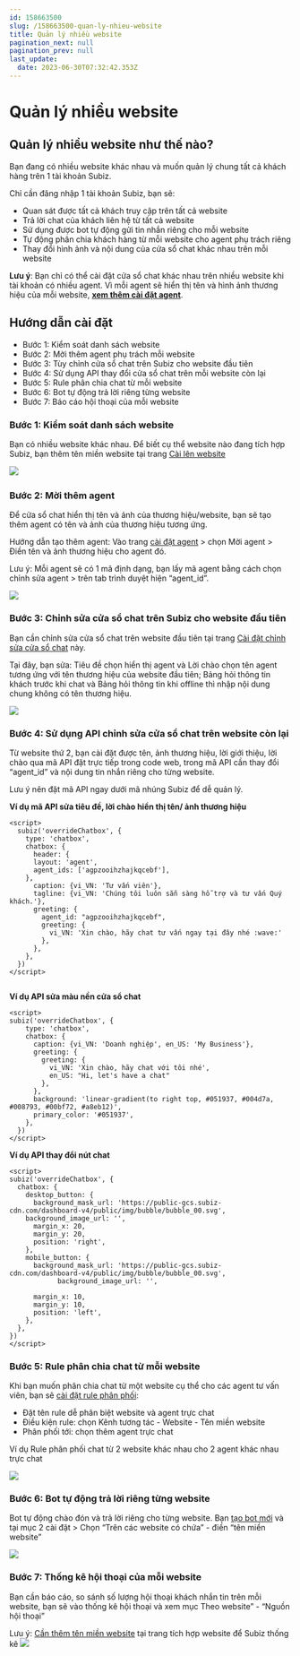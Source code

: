 ```yaml
---
id: 158663500
slug: /158663500-quan-ly-nhieu-website
title: Quản lý nhiều website
pagination_next: null
pagination_prev: null
last_update:
  date: 2023-06-30T07:32:42.353Z
---
```


# Quản lý nhiều website

## Quản lý nhiều website như thế nào?




Bạn đang có nhiều website khác nhau và muốn quản lý chung tất cả khách hàng trên 1 tài khoản Subiz. 



Chỉ cần đăng nhập 1 tài khoản Subiz, bạn sẽ:

- Quan sát được tất cả khách truy cập trên tất cả website
- Trả lời chat của khách liên hệ từ tất cả website
- Sử dụng được bot tự động gửi tin nhắn riêng cho mỗi website
- Tự động phân chia khách hàng từ mỗi website cho agent phụ trách riêng
- Thay đổi hình ảnh và nội dung của cửa sổ chat khác nhau trên mỗi website



**Lưu ý**: Bạn chỉ có thể cài đặt cửa sổ chat khác nhau trên nhiều website khi tài khoản có nhiều agent. Vì mỗi agent sẽ hiển thị tên và hình ảnh thương hiệu của mỗi website, **[xem thêm cài đặt agent](https://subiz.com.vn/docs/628554948-tong-quan-ve-agent)**.
## Hướng dẫn cài đặt


- Bước 1: Kiểm soát danh sách website
- Bước 2: Mời thêm agent phụ trách mỗi website
- Bước 3: Tùy chỉnh cửa sổ chat trên Subiz cho website đầu tiên
- Bước 4: Sử dụng API thay đổi cửa sổ chat trên mỗi website còn lại
- Bước 5: Rule phân chia chat từ mỗi website
- Bước 6: Bot tự động trả lời riêng từng website
- Bước 7: Báo cáo hội thoại của mỗi website
### Bước 1: Kiểm soát danh sách website


Bạn có nhiều website khác nhau. Để biết cụ thể website nào đang tích hợp Subiz, bạn thêm tên miền website tại trang [Cài lên website](https://app.subiz.com.vn/website/install)




![](https://vcdn.subiz-cdn.com/file/firryhedsaqvlfvmqhhb_acpxkgumifuoofoosble)
 
### Bước 2: Mời thêm agent


Để cửa sổ chat hiển thị tên và ảnh của thương hiệu/website, bạn sẽ tạo thêm agent có tên và ảnh của thương hiệu tương ứng.



Hướng dẫn tạo thêm agent: Vào trang [cài đặt agent](https://app.subiz.com.vn/settings/agents) > chọn Mời agent > Điền tên và ảnh thương hiệu cho agent đó.

Lưu ý: Mỗi agent sẽ có 1 mã định dạng, bạn lấy mã agent bằng cách chọn chỉnh sửa agent > trên tab trình duyệt hiện “agent\_id”. 


![](https://vcdn.subiz-cdn.com/file/firryheduuvskmabhdxb_acpxkgumifuoofoosble)

### Bước 3: Chỉnh sửa cửa sổ chat trên Subiz cho website đầu tiên


Bạn cần chỉnh sửa cửa sổ chat trên website đầu tiên tại trang [Cài đặt chỉnh sửa cửa sổ chat](https://app.subiz.com.vn/chatbox/design) này. 

Tại đây, bạn sửa: Tiêu đề chọn hiển thị agent và Lời chào chọn tên agent tương ứng với tên thương hiệu của website đầu tiên; Bảng hỏi thông tin khách trước khi chat và Bảng hỏi thông tin khi offline thì nhập nội dung chung không có tên thương hiệu.




![](https://vcdn.subiz-cdn.com/file/firryhedzlytplzwyhfa_acpxkgumifuoofoosble)

### Bước 4: Sử dụng API chỉnh sửa cửa sổ chat trên website còn lại


Từ website thứ 2, bạn cài đặt được tên, ảnh thương hiệu, lời giới thiệu, lời chào qua mã API đặt trực tiếp trong code web, trong mã API cần thay đổi “agent\_id” và nội dung tin nhắn riêng cho từng website. 

Lưu ý nên đặt mã API ngay dưới mã nhúng Subiz để dễ quản lý.



**Ví dụ mã API sửa tiêu đề, lời chào hiển thị tên/ ảnh thương hiệu**


```
<script>
  subiz('overrideChatbox', {
    type: 'chatbox',
    chatbox: {
      header: {
      layout: 'agent',
      agent_ids: ['agpzooihzhajkqcebf'],
    },
      caption: {vi_VN: 'Tư vấn viên'},
      tagline: {vi_VN: 'Chúng tôi luôn sẵn sàng hỗ trợ và tư vấn Quý khách.'},
      greeting: {
        agent_id: "agpzooihzhajkqcebf",
        greeting: {
          vi_VN: 'Xin chào, hãy chat tư vấn ngay tại đây nhé :wave:'
        },
      },
    },
  })
</script>


```




**Ví dụ API sửa màu nền cửa sổ chat**


```
<script>
subiz('overrideChatbox', {
    type: 'chatbox',
    chatbox: {
      caption: {vi_VN: 'Doanh nghiệp', en_US: 'My Business'},
      greeting: {
        greeting: {
          vi_VN: 'Xin chào, hãy chat với tôi nhé', 
          en_US: "Hi, let's have a chat"
        },
      },
      background: 'linear-gradient(to right top, #051937, #004d7a, #008793, #00bf72, #a8eb12)',
      primary_color: '#051937',
    },
  })
</script>

```




**Ví dụ API thay đổi nút chat**
```
<script>
subiz('overrideChatbox', {
  chatbox: {
    desktop_button: {
      background_mask_url: 'https://public-gcs.subiz-cdn.com/dashboard-v4/public/img/bubble/bubble_00.svg',
    background_image_url: '',
      margin_x: 20,
      margin_y: 20,
      position: 'right',
    },
    mobile_button: {
      background_mask_url: 'https://public-gcs.subiz-cdn.com/dashboard-v4/public/img/bubble/bubble_00.svg',
            background_image_url: '',

      margin_x: 10,
      margin_y: 10,
      position: 'left',
    },
  },
})
</script>

```

### Bước 5: Rule phân chia chat từ mỗi website


Khi bạn muốn phân chia chat từ một website cụ thể cho các agent tư vấn viên, bạn sẽ [cài đặt rule phân phối](https://app.subiz.com.vn/settings/rule-setting):

- Đặt tên rule dễ phân biệt website và agent trực chat
- Điều kiện rule: chọn Kênh tương tác - Website - Tên miền website
- Phân phối tới: chọn thêm agent trực chat

Ví dụ Rule phân phối chat từ 2 website khác nhau cho 2 agent khác nhau trực chat


![](https://vcdn.subiz-cdn.com/file/firryheecjrvonryaxmm_acpxkgumifuoofoosble)

### Bước 6: Bot tự động trả lời riêng từng website


Bot tự động chào đón và trả lời riêng cho từng website. Bạn [tạo bot mới](https://app.subiz.com.vn/bots) và tại mục 2 cài đặt > Chọn “Trên các website có chứa” - điền “tên miền website” 




![](https://vcdn.subiz-cdn.com/file/firryheefbrxafkajkdp_acpxkgumifuoofoosble)



### Bước 7: Thống kê hội thoại của mỗi website


Bạn cần báo cáo, so sánh số lượng hội thoại khách nhắn tin trên mỗi website, bạn sẽ vào thống kê hội thoại và xem mục Theo website” - “Nguồn hội thoại” 

Lưu ý: [Cần thêm tên miền website](https://subiz.com.vn/docs/158663500-quan-ly-nhieu-website#b%C6%B0%E1%BB%9Bc-1-ki%E1%BB%83m-so%C3%A1t-danh-s%C3%A1ch-website) tại trang tích hợp website để Subiz thống kê 
![](https://vcdn.subiz-cdn.com/file/firryheehfzfomrhdyqm_acpxkgumifuoofoosble)

### 

###